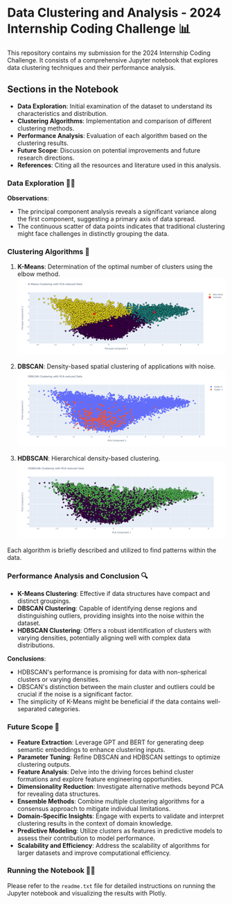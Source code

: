 # Data Clustering and Analysis - 2024 Internship Coding Challenge 📊

This repository contains my submission for the 2024 Internship Coding Challenge. It consists of a comprehensive Jupyter notebook that explores data clustering techniques and their performance analysis.

## Sections in the Notebook

- **Data Exploration**: Initial examination of the dataset to understand its characteristics and distribution.
- **Clustering Algorithms**: Implementation and comparison of different clustering methods.
- **Performance Analysis**: Evaluation of each algorithm based on the clustering results.
- **Future Scope**: Discussion on potential improvements and future research directions.
- **References**: Citing all the resources and literature used in this analysis.

### Data Exploration 🕵️‍♂️

**Observations**:

- The principal component analysis reveals a significant variance along the first component, suggesting a primary axis of data spread.
- The continuous scatter of data points indicates that traditional clustering might face challenges in distinctly grouping the data.

### Clustering Algorithms 🧮

1. **K-Means**: Determination of the optimal number of clusters using the elbow method.
   ![plot](./plots/kmeans-pca-plot.png)
   
3. **DBSCAN**: Density-based spatial clustering of applications with noise.
   ![plot](./plots/dbscan-pca-plot.png)
   
5. **HDBSCAN**: Hierarchical density-based clustering.
   ![plot](./plots/hdbscan-pca-plot.png)

Each algorithm is briefly described and utilized to find patterns within the data.

### Performance Analysis and Conclusion 🔍

- **K-Means Clustering**: Effective if data structures have compact and distinct groupings.
- **DBSCAN Clustering**: Capable of identifying dense regions and distinguishing outliers, providing insights into the noise within the dataset.
- **HDBSCAN Clustering**: Offers a robust identification of clusters with varying densities, potentially aligning well with complex data distributions.

**Conclusions**:

- HDBSCAN's performance is promising for data with non-spherical clusters or varying densities.
- DBSCAN's distinction between the main cluster and outliers could be crucial if the noise is a significant factor.
- The simplicity of K-Means might be beneficial if the data contains well-separated categories.

### Future Scope 🚀

- **Feature Extraction**: Leverage GPT and BERT for generating deep semantic embeddings to enhance clustering inputs.
- **Parameter Tuning**: Refine DBSCAN and HDBSCAN settings to optimize clustering outputs.
- **Feature Analysis**: Delve into the driving forces behind cluster formations and explore feature engineering opportunities.
- **Dimensionality Reduction**: Investigate alternative methods beyond PCA for revealing data structures.
- **Ensemble Methods**: Combine multiple clustering algorithms for a consensus approach to mitigate individual limitations.
- **Domain-Specific Insights**: Engage with experts to validate and interpret clustering results in the context of domain knowledge.
- **Predictive Modeling**: Utilize clusters as features in predictive models to assess their contribution to model performance.
- **Scalability and Efficiency**: Address the scalability of algorithms for larger datasets and improve computational efficiency.

### Running the Notebook 🏃‍♀️

Please refer to the `readme.txt` file for detailed instructions on running the Jupyter notebook and visualizing the results with Plotly.


